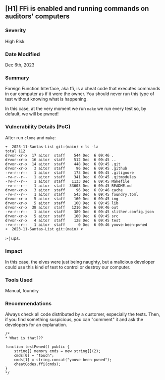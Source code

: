 ## [H1] FFi is enabled and running commands on auditors' computers

### Severity

High Risk

### Date Modified

Dec 6th, 2023

### Summary

Foreign Function Interface, aka ffi, is a cheat code that executes commands in our computer as if it were the owner. You should never run this type of test without knowing what is happening.

In this case, at the very moment we run `make` we run every test so, by default, we will be pwned!

### Vulnerability Details (PoC)

After run `clone` and `make`:

```
➜  2023-11-Santas-List git:(main) ✗ ls -la
total 112
drwxr-xr-x  17 aitor  staff    544 Dec  6 09:46 .
drwxr-xr-x  16 aitor  staff    512 Dec  6 09:45 ..
drwxr-xr-x  14 aitor  staff    448 Dec  6 09:45 .git
drwxr-xr-x   3 aitor  staff     96 Dec  6 09:45 .github
-rw-r--r--   1 aitor  staff    173 Dec  6 09:45 .gitignore
-rw-r--r--   1 aitor  staff    341 Dec  6 09:45 .gitmodules
-rw-r--r--   1 aitor  staff   1133 Dec  6 09:45 Makefile
-rw-r--r--   1 aitor  staff  33603 Dec  6 09:45 README.md
drwxr-xr-x   3 aitor  staff     96 Dec  6 09:46 cache
-rw-r--r--   1 aitor  staff    543 Dec  6 09:45 foundry.toml
drwxr-xr-x   5 aitor  staff    160 Dec  6 09:45 img
drwxr-xr-x   5 aitor  staff    160 Dec  6 09:45 lib
drwxr-xr-x  38 aitor  staff   1216 Dec  6 09:46 out
-rw-r--r--   1 aitor  staff    389 Dec  6 09:45 slither.config.json
drwxr-xr-x   5 aitor  staff    160 Dec  6 09:45 src
drwxr-xr-x   4 aitor  staff    128 Dec  6 09:45 test
-rw-r--r--   1 aitor  staff      0 Dec  6 09:46 youve-been-pwned
➜  2023-11-Santas-List git:(main) ✗
```

:-( ups.

### Impact

In this case, the elves were just being naughty, but a malicious developer could use this kind of test to control or destroy our computer.

### Tools Used

Manual, foundry

### Recommendations

Always check all code distributed by a customer, especially the tests. Then, if you find something suspicious, you can "comment" it and ask the developers for an explanation.

```
/*
* What is that???

function testPwned() public {
    string[] memory cmds = new string[](2);
    cmds[0] = "touch";
    cmds[1] = string.concat("youve-been-pwned");
    cheatCodes.ffi(cmds);
}
*/
```
